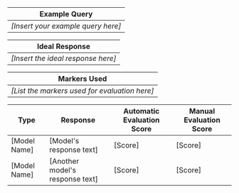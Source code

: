 | Example Query                                                                 |
|------------------------------------------------------------------------------|
| *[Insert your example query here]*                                           |

| Ideal Response                                                               |
|------------------------------------------------------------------------------|
| *[Insert the ideal response here]*                                           |

| Markers Used                                                                 |
|------------------------------------------------------------------------------|
| *[List the markers used for evaluation here]*                                |

| Type         | Response                              | Automatic Evaluation Score | Manual Evaluation Score |
|--------------|---------------------------------------|-----------------------------|--------------------------|
| [Model Name] | [Model's response text]               | [Score]                     | [Score]                  |
| [Model Name] | [Another model's response text]       | [Score]                     | [Score]                  |
